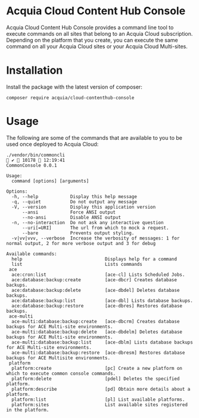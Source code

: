 # Acquia Cloud Content Hub Console
Acquia Cloud Content Hub Console provides a command line tool to execute commands on all sites that belong to an Acquia
Cloud subscription. 
Depending on the platform that you create, you can execute the same command on all your Acquia Cloud sites or your 
Acquia Cloud Multi-sites. 

# Installation
Install the package with the latest version of composer:

    composer require acquia/cloud-contenthub-console
    
# Usage
The following are some of the commands that are available to you to be used once deployed to Acquia Cloud:


    ./vendor/bin/commoncli                                                                            ✔  10178  12:19:41
    CommonConsole 0.0.1
    
    Usage:
      command [options] [arguments]
    
    Options:
      -h, --help            Display this help message
      -q, --quiet           Do not output any message
      -V, --version         Display this application version
          --ansi            Force ANSI output
          --no-ansi         Disable ANSI output
      -n, --no-interaction  Do not ask any interactive question
          --uri[=URI]       The url from which to mock a request.
          --bare            Prevents output styling.
      -v|vv|vvv, --verbose  Increase the verbosity of messages: 1 for normal output, 2 for more verbose output and 3 for debug
    
    Available commands:
      help                               Displays help for a command
      list                               Lists commands
     ace
      ace:cron:list                      [ace-cl] Lists Scheduled Jobs.
      ace:database:backup:create         [ace-dbcr] Creates database backups.
      ace:database:backup:delete         [ace-dbdel] Deletes database backups.
      ace:database:backup:list           [ace-dbl] Lists database backups.
      ace:database:backup:restore        [ace-dbres] Restores database backups.
     ace-multi
      ace-multi:database:backup:create   [ace-dbcrm] Creates database backups for ACE Multi-site environments.
      ace-multi:database:backup:delete   [ace-dbdelm] Deletes database backups for ACE Multi-site environments.
      ace-multi:database:backup:list     [ace-dblm] Lists database backups for ACE Multi-site environments.
      ace-multi:database:backup:restore  [ace-dbresm] Restores database backups for ACE Multisite environments.
     platform
      platform:create                    [pc] Create a new platform on which to execute common console commands.
      platform:delete                    [pdel] Deletes the specified platform.
      platform:describe                  [pd] Obtain more details about a platform.
      platform:list                      [pl] List available platforms.
      platform:sites                     List available sites registered in the platform.

